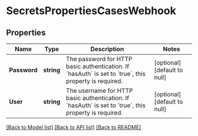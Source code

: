 # SecretsPropertiesCasesWebhook

## Properties
Name | Type | Description | Notes
------------ | ------------- | ------------- | -------------
**Password** | **string** | The password for HTTP basic authentication. If &#x60;hasAuth&#x60; is set to &#x60;true&#x60;, this property is required. | [optional] [default to null]
**User** | **string** | The username for HTTP basic authentication. If &#x60;hasAuth&#x60; is set to &#x60;true&#x60;, this property is required. | [optional] [default to null]

[[Back to Model list]](../README.md#documentation-for-models) [[Back to API list]](../README.md#documentation-for-api-endpoints) [[Back to README]](../README.md)

